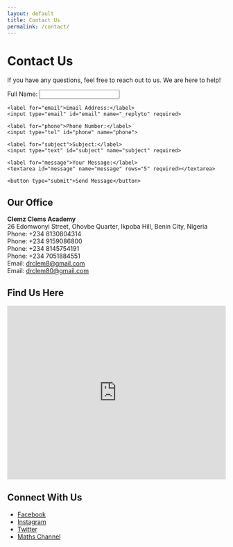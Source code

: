 ```yaml
---
layout: default
title: Contact Us
permalink: /contact/
---
```


<h1>Contact Us</h1>

<p>If you have any questions, feel free to reach out to us. We are here to help!</p>

<!-- Contact Form -->
<form action="https://formspree.io/f/mwpvdgeo" method="POST" style="max-width: 600px; margin: auto;">
    <label for="name">Full Name:</label>
    <input type="text" id="name" name="name" required>

    <label for="email">Email Address:</label>
    <input type="email" id="email" name="_replyto" required>

    <label for="phone">Phone Number:</label>
    <input type="tel" id="phone" name="phone">

    <label for="subject">Subject:</label>
    <input type="text" id="subject" name="subject" required>

    <label for="message">Your Message:</label>
    <textarea id="message" name="message" rows="5" required></textarea>

    <button type="submit">Send Message</button>
</form>

<!-- Contact Details -->
<h2>Our Office</h2>
<p><strong>Clemz Clems Academy</strong><br>
26 Edomwonyi Street, Ohovbe Quarter, Ikpoba Hill, Benin City, Nigeria<br>
Phone: +234 8130804314<br>
Phone: +234 9159086800<br>
Phone: +234 8145754191<br>
Phone: +234 7051884551<br>
Email: <a href="mailto:drclem8@gmail.com">drclem8@gmail.com</a><br>
Email: <a href="mailto:drclem80@gmail.com">drclem80@gmail.com</a>
</p>

<!-- Google Map Embed -->
<h2>Find Us Here</h2>
<iframe 
    src="https://www.google.com/maps/embed?pb=!1m18!1m12!1m3!1d125860.4457932021!2d5.618712!3d6.3550371!2m3!1f0!2f0!3f0!3m2!1i1024!2i768!4f13.1!3m3!1m2!1s0x1040d582482c8eb7%3A0x2fedd83072eefe4f!2sConsolation%20Ministry%20by%20Edosomwam%20Ohovbe!5e0!3m2!1sen!2sng!4v1712000000000"
    width="100%" 
    height="400" 
    style="border:0;" 
    allowfullscreen="" 
    loading="lazy" 
    referrerpolicy="no-referrer-when-downgrade">
</iframe>

<!-- Social Media Links -->
<h2>Connect With Us</h2>
<ul>
    <li><a href="https://www.facebook.com/clemzclems" target="_blank">Facebook</a></li>
    <li><a href="https://www.instagram.com/clemzclems" target="_blank">Instagram</a></li>
    <li><a href="https://twitter.com/clemzclems" target="_blank">Twitter</a></li>
    <li><a href="https://youtube.com/@mathcraft3d?si=v9uI5K86XKDPDtYG" target="_blank">Maths Channel</a></li>
</ul>
